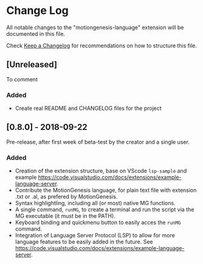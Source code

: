 # Change Log
All notable changes to the "motiongenesis-language" extension will be documented in this file.

Check [Keep a Changelog](http://keepachangelog.com/) for recommendations on how to structure this file.

## [Unreleased]
To comment

### Added
- Create real README and CHANGELOG files for the project

## [0.8.0] - 2018-09-22
Pre-release, after first week of beta-test by the creator and a single user.

### Added
- Creation of the extension structure, base on VScode `lsp-sample` and example https://code.visualstudio.com/docs/extensions/example-language-server.
- Contribute the MotionGenesis language, for plain text file with extension .txt or .al, as prefered by MotionGenesis.
- Syntax highlightling, including all (or most) native MG functions.
- A single command, `runMG`, to create a terminal and run the script via the MG executable (it must be in the PATH).
- Keyboard binding and quickmenu button to easily acces the `runMG` command.
- Integration of Language Server Protocol (LSP) to allow for more language features to be easily added in the future. See https://code.visualstudio.com/docs/extensions/example-language-server.